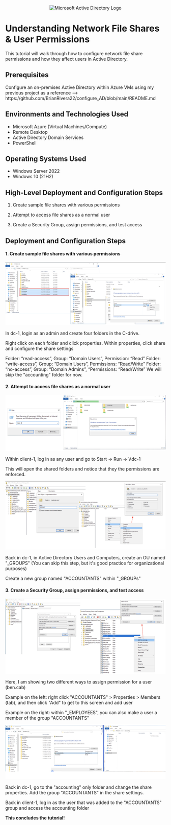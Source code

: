 <p align="center">
<img src="https://i.imgur.com/pU5A58S.png" alt="Microsoft Active Directory Logo"/>
</p>

<h1>Understanding Network File Shares & User Permissions</h1>
This tutorial will walk through how to configure network file share permissions and how they affect users in Active Directory.<br/>

<h2>Prerequisites</h2>
Configure an on-premises Active Directory within Azure VMs using my previous project as a reference --> https://github.com/BrianRivera22/configure_AD/blob/main/README.md

<h2>Environments and Technologies Used</h2>

- Microsoft Azure (Virtual Machines/Compute)
- Remote Desktop
- Active Directory Domain Services
- PowerShell

<h2>Operating Systems Used </h2>

- Windows Server 2022
- Windows 10 (21H2)

<h2>High-Level Deployment and Configuration Steps</h2>

1) Create sample file shares with various permissions

2) Attempt to access file shares as a normal user

3) Create a Security Group, assign permissions, and test access


<h2>Deployment and Configuration Steps</h2>

<h4>1. Create sample file shares with various permissions</h4>
<p>
<img src="https://github.com/BrianRivera22/network_file_shares/blob/main/Network%20File%20Shares%20%26%20User%20Permissions/1.png"/>
</p>
<p>
In dc-1, login as an admin and create four folders in the C-drive.

Right click on each folder and click properties. Within properties, click share and configure the share settings

Folder: “read-access”, Group: “Domain Users”, Permission: “Read” Folder: “write-access”, Group: “Domain Users”, Permissions: “Read/Write” Folder: “no-access”, Group: “Domain Admins”, “Permissions: “Read/Write” We will skip the "accounting" folder for now.

<h4>2. Attempt to access file shares as a normal user</h4>
<p>
<img src="https://github.com/BrianRivera22/network_file_shares/blob/main/Network%20File%20Shares%20%26%20User%20Permissions/2.png"/>
</p>
<p>
Within client-1, log in as any user and go to Start -> Run -> \\dc-1

This will open the shared folders and notice that they the permissions are enforced.

<p>
<img src="https://github.com/BrianRivera22/network_file_shares/blob/main/Network%20File%20Shares%20%26%20User%20Permissions/3.png"/>
</p>
<p>
Back in dc-1, in Active Directory Users and Computers, create an OU named "_GROUPS" (You can skip this step, but it's good practice for organizational purposes) 

Create a new group named "ACCOUNTANTS" within "_GROUPs"

<h4>3. Create a Security Group, assign permissions, and test access</h4>
<p>
<img src="https://github.com/BrianRivera22/network_file_shares/blob/main/Network%20File%20Shares%20%26%20User%20Permissions/4.png"/>
</p>
<p>
Here, I am showing two different ways to assign permission for a user (ben.cab)

Example on the left: right click "ACCOUNTANTS" > Properties > Members (tab), and then click "Add" to get to this screen and add user 
  
Example on the right: within "_EMPLOYEES", you can also make a user a member of the group "ACCOUNTANTS"

<p>
<img src="https://github.com/BrianRivera22/network_file_shares/blob/main/Network%20File%20Shares%20%26%20User%20Permissions/5.png"/>
</p>
<p>
Back in dc-1, go to the "accounting" only folder and change the share properties. Add the group "ACCOUNTANTS" in the share settings.

Back in client-1, log in as the user that was added to the "ACCOUNTANTS" group and access the accounting folder


<b>This concludes the tutorial!</b>
